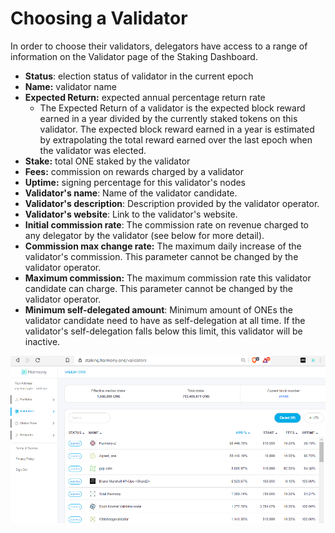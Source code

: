# Choosing a Validator

In order to choose their validators, delegators have access to a range of information on the Validator page of the Staking Dashboard.

* **Status**: election status of validator in the current epoch
* **Name:** validator name
* **Expected Return:** expected annual percentage return rate
  * The Expected Return of a validator is the expected block reward earned in a year divided by the currently staked tokens on this validator. The expected block reward earned in a year is estimated by extrapolating the total reward earned over the last epoch when the validator was elected.
* **Stake:** total ONE staked by the validator
* **Fees:** commission on rewards charged by a validator
* **Uptime:** signing percentage for this validator's nodes
* **Validator's name**: Name of the validator candidate.
* **Validator's description**: Description provided by the validator operator.
* **Validator's website**: Link to the validator's website.
* **Initial commission rate**: The commission rate on revenue charged to any delegator by the validator \(see below for more detail\).
* **Commission max change rate:** The maximum daily increase of the validator's commission. This parameter cannot be changed by the validator operator.
* **Maximum commission:** The maximum commission rate this validator candidate can charge. This parameter cannot be changed by the validator operator.
* **Minimum self-delegated amount**: Minimum amount of ONEs the validator candidate need to have as self-delegation at all time. If the validator's self-delegation falls below this limit, this validator will be inactive. 

![](../.gitbook/assets/image%20%28141%29.png)

